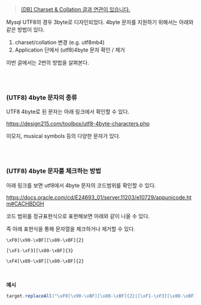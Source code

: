
> [[DB] Charset & Collation 글과 연관이 있습니다.](https://github.com/hjjae2/Anything/blob/main/DB/%5BDB%5D%20Charset%20%26%20Collation.md)

Mysql UTF8의 경우 3byte로 디자인되었다. 4byte 문자를 지원하기 위해서는 아래와 같은 방법이 있다.

1. charset/collation 변경 (e.g. utf8mb4)
2. Application 단에서 (utf8)4byte 문자 확인 / 제거

이번 글에서는 2번의 방법을 살펴본다.

<br>
<br>

### (UTF8) 4byte 문자의 종류

UTF8 4byte로 된 문자는 아래 링크에서 확인할 수 있다.

https://design215.com/toolbox/utf8-4byte-characters.php

이모지, musical symbols 등의 다양한 문자가 있다.

<br><br>

### (UTF8) 4byte 문자를 체크하는 방법

아래 링크를 보면 utf8에서 4byte 문자의 코드범위를 확인할 수 있다.

https://docs.oracle.com/cd/E24693_01/server.11203/e10729/appunicode.htm#CACHBDGH


코드 범위를 정규표현식으로 표현해보면 아래와 같이 나올 수 있다. 

즉 아래 표현식을 통해 문자열을 체크하거나 제거할 수 있다.

```text
\xF0[\x90-\xBF][\x80-\xBF]{2}

[\xF1-\xF3][\x80-\xBF]{3}

\xF4[\x80-\x8F][\x80-\xBF]{2}
```

<br>

**예시**

```java
target.replaceAll("\xF0[\x90-\xBF][\x80-\xBF]{2}|[\xF1-\xF3][\x80-\xBF]{3}|\xF4[\x80-\x8F][\x80-\xBF]{2}", "");
```